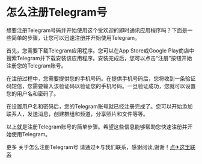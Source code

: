 # 怎么注册Telegram号

想要注册Telegram号码并开始使用这个受欢迎的即时通讯应用程序吗？下面是一些简单的步骤，让您可以迅速注册并开始使用Telegram。

首先，您需要下载Telegram应用程序。您可以在App Store或Google Play商店中搜索Telegram并下载安装该应用程序。安装完成后，您可以点击“注册”按钮开始注册您的Telegram账号。

在注册过程中，您需要提供您的手机号码。在提供手机号码后，您将收到一条验证码短信，您需要输入该验证码以验证您的手机号码。一旦验证成功，您就可以设置您的用户名和密码了。

在设置用户名和密码后，您的Telegram账号就已经注册完成了。您可以开始添加联系人，发送消息，创建群组和频道，分享照片和文件等等。

以上就是注册Telegram账号的简单步骤。希望这些信息能够帮助您快速注册并开始使用Telegram。

更多 关于怎么注册Telegram号 请通过✈与我们联系，感谢阅读,谢谢！[点✈这里联系](https://sms.k02.cc)